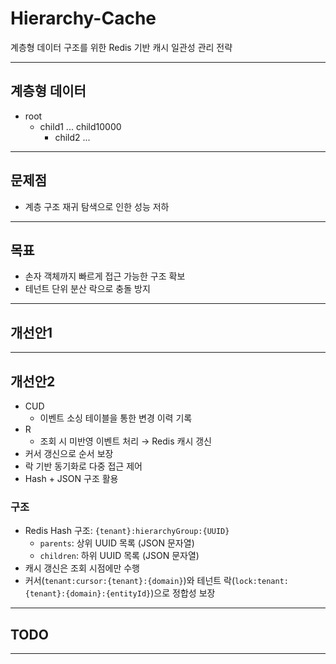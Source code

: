 # Hierarchy-Cache

계층형 데이터 구조를 위한 Redis 기반 캐시 일관성 관리 전략

---

## 계층형 데이터

- root
  - child1 ... child10000
    - child2 ...

---

## 문제점

- 계층 구조 재귀 탐색으로 인한 성능 저하

---

## 목표

- 손자 객체까지 빠르게 접근 가능한 구조 확보
- 테넌트 단위 분산 락으로 충돌 방지

---

## 개선안1

---

## 개선안2

- CUD
  - 이벤트 소싱 테이블을 통한 변경 이력 기록
- R
  - 조회 시 미반영 이벤트 처리 → Redis 캐시 갱신
- 커서 갱신으로 순서 보장
- 락 기반 동기화로 다중 접근 제어
- Hash + JSON 구조 활용

### 구조

- Redis Hash 구조: `{tenant}:hierarchyGroup:{UUID}`
    - `parents`: 상위 UUID 목록 (JSON 문자열)
    - `children`: 하위 UUID 목록 (JSON 문자열)
- 캐시 갱신은 조회 시점에만 수행
- 커서(`tenant:cursor:{tenant}:{domain}`)와 테넌트 락(`lock:tenant:{tenant}:{domain}:{entityId}`)으로 정합성 보장

---

## TODO



---